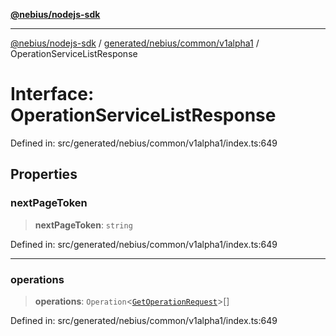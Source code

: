 [**@nebius/nodejs-sdk**](../../../../../README.md)

***

[@nebius/nodejs-sdk](../../../../../README.md) / [generated/nebius/common/v1alpha1](../README.md) / OperationServiceListResponse

# Interface: OperationServiceListResponse

Defined in: src/generated/nebius/common/v1alpha1/index.ts:649

## Properties

### nextPageToken

> **nextPageToken**: `string`

Defined in: src/generated/nebius/common/v1alpha1/index.ts:649

***

### operations

> **operations**: `Operation`\<[`GetOperationRequest`](GetOperationRequest.md)\>[]

Defined in: src/generated/nebius/common/v1alpha1/index.ts:649
